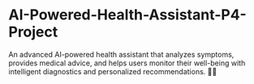 # AI-Powered-Health-Assistant-P4-Project
An advanced AI-powered health assistant that analyzes symptoms, provides medical advice, and helps users monitor their well-being with intelligent diagnostics and personalized recommendations. 🚀💡

